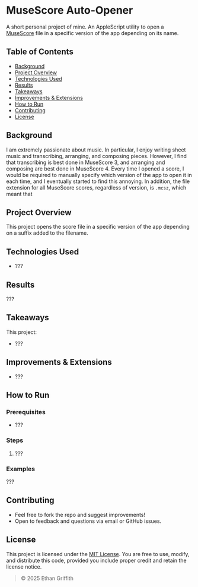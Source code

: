 # MuseScore Auto-Opener

A short personal project of mine. An AppleScript utility to open a [MuseScore](https://en.wikipedia.org/wiki/MuseScore) file in a specific version of the app depending on its name.

## Table of Contents
- [Background](#background)
- [Project Overview](#project-overview)
- [Technologies Used](#technologies-used)
- [Results](#results)
- [Takeaways](#takeaways)
- [Improvements & Extensions](#improvements--extensions)
- [How to Run](#how-to-run)
- [Contributing](#contributing)
- [License](#license)

## Background

I am extremely passionate about music. In particular, I enjoy writing sheet music and transcribing, arranging, and composing pieces. However, I find that transcribing is best done in MuseScore 3, and arranging and composing are best done in MuseScore 4. Every time I opened a score, I would be required to manually specify which version of the app to open it in each time, and I eventually started to find this annoying. In addition, the file extension for all MuseScore scores, regardless of version, is `.mcsz`, which meant that 

## Project Overview

This project opens the score file in a specific version of the app depending on a suffix added to the filename.

## Technologies Used
- ???

## Results

???

## Takeaways

This project:
- ???

## Improvements & Extensions

- ???

## How to Run

### Prerequisites
- ???

### Steps
1. ???

### Examples

???

## Contributing

- Feel free to fork the repo and suggest improvements!
- Open to feedback and questions via email or GitHub issues.

## License

This project is licensed under the [MIT License](LICENSE). You are free to use, modify, and distribute this code, provided you include proper credit and retain the license notice.

> © 2025 Ethan Griffith
